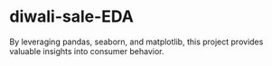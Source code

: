 # diwali-sale-EDA
By leveraging pandas, seaborn, and matplotlib, this project provides valuable insights into consumer behavior.
